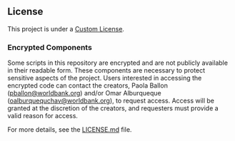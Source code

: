 ## License

This project is under a [Custom License](LICENSE.md). 

### Encrypted Components
Some scripts in this repository are encrypted and are not publicly available in their readable form. These components are necessary to protect sensitive aspects of the project. Users interested in accessing the encrypted code can contact the creators, Paola Ballon (pballon@worldbank.org) and/or Omar Alburqueque (oalburquequchav@worldbank.org), to request access. Access will be granted at the discretion of the creators, and requesters must provide a valid reason for access.

For more details, see the [LICENSE.md](LICENSE.md) file.
